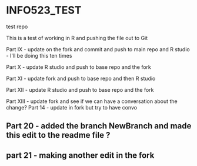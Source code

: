 # INFO523_TEST
test repo

This is a test of working in R and pushing the file out to Git



Part IX - update on the fork and commit and push to main repo and R studio - I'll be doing this ten times

Part X - update R studio and push to base repo and the fork

Part XI - update fork and push to base repo and then R studio

Part XII - update R studio and push to base repo and the fork 

Part XIII - update fork and see if we can have a conversation about the change? 
Part 14 - update in fork but try to have convo 



## Part 20 - added the branch NewBranch and made this edit to the readme file ? 


## part 21 - making another edit in the fork 
